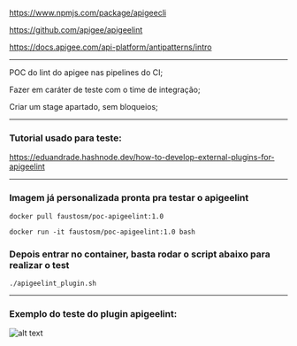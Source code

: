 https://www.npmjs.com/package/apigeecli

https://github.com/apigee/apigeelint

https://docs.apigee.com/api-platform/antipatterns/intro

---

POC do lint do apigee nas pipelines do CI;

Fazer em caráter de teste com o time de integração;

Criar um stage apartado, sem bloqueios;


---
### Tutorial usado para teste:

https://eduandrade.hashnode.dev/how-to-develop-external-plugins-for-apigeelint

---
### Imagem já personalizada pronta pra testar o apigeelint

    docker pull faustosm/poc-apigeelint:1.0

    docker run -it faustosm/poc-apigeelint:1.0 bash

### Depois entrar no container, basta rodar o script abaixo para realizar o test

    ./apigeelint_plugin.sh

---
### Exemplo do teste do plugin apigeelint:

![alt text](https://github.com/faustosm/poc-apigee/blob/main/image/apigeelint.png)

